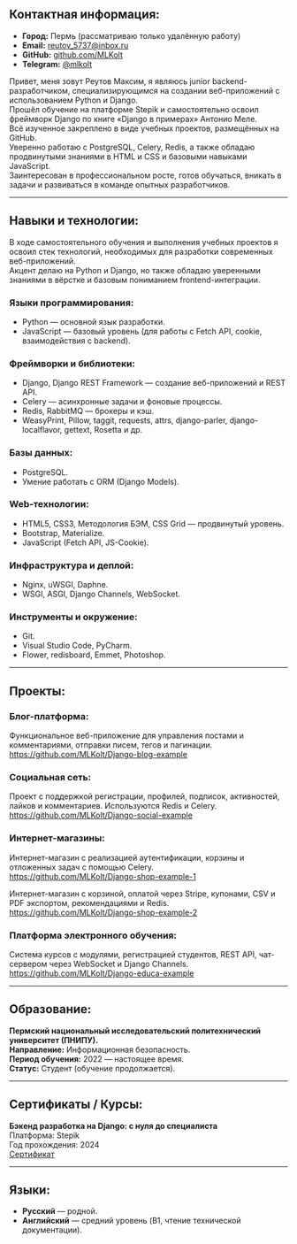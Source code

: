 ## Контактная информация:
- **Город:** Пермь (рассматриваю только удалённую работу)  
- **Email:** [reutov_5737@inbox.ru](mailto:reutov_5737@inbox.ru)  
- **GitHub:** [github.com/MLKolt](https://github.com/MLKolt)  
- **Telegram:** [@mlkolt](https://t.me/mlkolt)

Привет, меня зовут Реутов Максим, я являюсь junior backend-разработчиком, специализирующимся на создании веб-приложений с использованием Python и Django.  
Прошёл обучение на платформе Stepik и самостоятельно освоил фреймворк Django по книге «Django в примерах» Антонио Меле.  
Всё изученное закреплено в виде учебных проектов, размещённых на GitHub.  
Уверенно работаю с PostgreSQL, Celery, Redis, а также обладаю продвинутыми знаниями в HTML и CSS и базовыми навыками JavaScript.  
Заинтересован в профессиональном росте, готов обучаться, вникать в задачи и развиваться в команде опытных разработчиков.

---

## Навыки и технологии:
В ходе самостоятельного обучения и выполнения учебных проектов я освоил стек технологий, необходимых для разработки современных веб-приложений.  
Акцент делаю на Python и Django, но также обладаю уверенными знаниями в вёрстке и базовым пониманием frontend-интеграции.  

### Языки программирования:
- Python — основной язык разработки.  
- JavaScript — базовый уровень (для работы с Fetch API, cookie, взаимодействия с backend).

### Фреймворки и библиотеки:
- Django, Django REST Framework — создание веб-приложений и REST API.  
- Celery — асинхронные задачи и фоновые процессы.  
- Redis, RabbitMQ — брокеры и кэш.  
- WeasyPrint, Pillow, taggit, requests, attrs, django-parler, django-localflavor, gettext, Rosetta и др.

### Базы данных:
- PostgreSQL.  
- Умение работать с ORM (Django Models).

### Web-технологии:
- HTML5, CSS3, Методология БЭМ, CSS Grid — продвинутый уровень.  
- Bootstrap, Materialize.  
- JavaScript (Fetch API, JS-Cookie).

### Инфраструктура и деплой:
- Nginx, uWSGI, Daphne.  
- WSGI, ASGI, Django Channels, WebSocket.

### Инструменты и окружение:
- Git.
- Visual Studio Code, PyCharm. 
- Flower, redisboard, Emmet, Photoshop.

---

## Проекты:

### Блог-платформа:
Функциональное веб-приложение для управления постами и комментариями, отправки писем, тегов и пагинации.  
https://github.com/MLKolt/Django-blog-example

### Социальная сеть:
Проект с поддержкой регистрации, профилей, подписок, активностей, лайков и комментариев. Используются Redis и Celery.  
https://github.com/MLKolt/Django-social-example

### Интернет-магазины:
Интернет-магазин с реализацией аутентификации, корзины и отложенных задач с помощью Celery.  
https://github.com/MLKolt/Django-shop-example-1

Интернет-магазин с корзиной, оплатой через Stripe, купонами, CSV и PDF экспортом, рекомендациями и Redis.  
https://github.com/MLKolt/Django-shop-example-2

### Платформа электронного обучения:
Система курсов с модулями, регистрацией студентов, REST API, чат-сервером через WebSocket и Django Channels.  
https://github.com/MLKolt/Django-educa-example

---

## Образование:
**Пермский национальный исследовательский политехнический университет (ПНИПУ).**  
**Направление:** Информационная безопасность.  
**Период обучения:** 2022 — настоящее время.  
**Статус:** Студент (обучение продолжается).

---

## Сертификаты / Курсы:

**Бэкенд разработка на Django: с нуля до специалиста**  
Платформа: Stepik  
Год прохождения: 2024  
[Сертификат](https://stepik.org/cert/2447136)

---

## Языки:

- **Русский** — родной.  
- **Английский** — средний уровень (B1, чтение технической документации).
